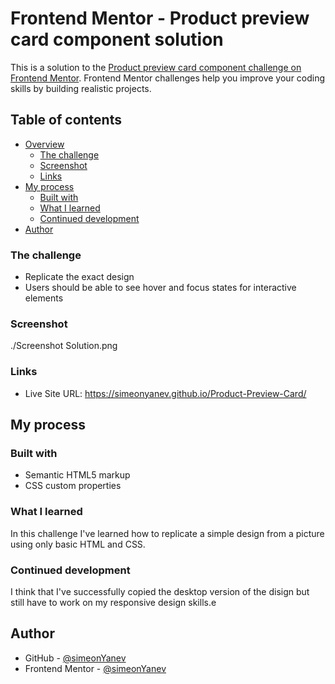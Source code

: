 # Frontend Mentor - Product preview card component solution

This is a solution to the [Product preview card component challenge on Frontend Mentor](https://www.frontendmentor.io/challenges/product-preview-card-component-GO7UmttRfa). Frontend Mentor challenges help you improve your coding skills by building realistic projects. 

## Table of contents

- [Overview](#overview)
  - [The challenge](#the-challenge)
  - [Screenshot](#screenshot)
  - [Links](#links)
- [My process](#my-process)
  - [Built with](#built-with)
  - [What I learned](#what-i-learned)
  - [Continued development](#continued-development)
- [Author](#author)

### The challenge

- Replicate the exact design
- Users should be able to see hover and focus states for interactive elements

### Screenshot

./Screenshot Solution.png

### Links

- Live Site URL: https://simeonyanev.github.io/Product-Preview-Card/

## My process

### Built with

- Semantic HTML5 markup
- CSS custom properties

### What I learned

In this challenge I've learned how to replicate a simple design from a picture using only basic HTML and CSS.

### Continued development

I think that I've successfully copied the desktop version of the disign but still have to work on my responsive design skills.е


## Author

- GitHub - [@simeonYanev](https://github.com/simeonYanev)
- Frontend Mentor - [@simeonYanev](https://www.frontendmentor.io/profile/simeonYanev)
